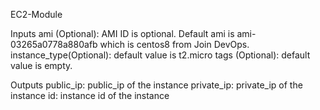EC2-Module


Inputs
ami (Optional): AMI ID is optional. Default ami is ami-03265a0778a880afb which is centos8 from Join DevOps.
instance_type(Optional): default value is t2.micro
tags (Optional): default value is empty.


Outputs
public_ip: public_ip of the instance
private_ip: private_ip of the instance
id: instance id of the instance